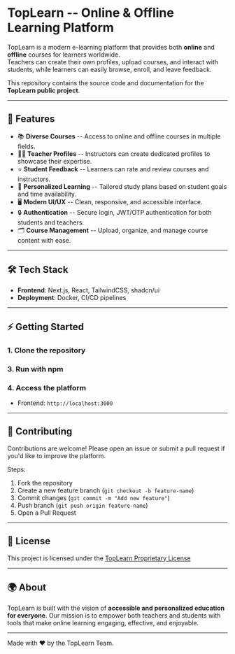 # TopLearn -- Online & Offline Learning Platform

TopLearn is a modern e-learning platform that provides both **online**
and **offline** courses for learners worldwide.\
Teachers can create their own profiles, upload courses, and interact
with students, while learners can easily browse, enroll, and leave
feedback.

This repository contains the source code and documentation for the
**TopLearn public project**.

---

## 🚀 Features

- 📚 **Diverse Courses** -- Access to online and offline courses in
  multiple fields.
- 👨‍🏫 **Teacher Profiles** -- Instructors can create dedicated profiles
  to showcase their expertise.
- ⭐ **Student Feedback** -- Learners can rate and review courses and
  instructors.
- 🎯 **Personalized Learning** -- Tailored study plans based on
  student goals and time availability.
- 🖥 **Modern UI/UX** -- Clean, responsive, and accessible interface.
- 🔒 **Authentication** -- Secure login, JWT/OTP authentication for
  both students and teachers.
- 🗂 **Course Management** -- Upload, organize, and manage course
  content with ease.

---

## 🛠 Tech Stack

- **Frontend**: Next.js, React, TailwindCSS, shadcn/ui
- **Deployment**: Docker, CI/CD pipelines

---

## ⚡ Getting Started

### 1. Clone the repository

### 3. Run with npm

### 4. Access the platform

- Frontend: `http://localhost:3000`

---

## 🤝 Contributing

Contributions are welcome!
Please open an issue or submit a pull request if you'd like to improve
the platform.

Steps:

1. Fork the repository
2. Create a new feature branch (`git checkout -b feature-name`)
3. Commit changes (`git commit -m "Add new feature"`)
4. Push branch (`git push origin feature-name`)
5. Open a Pull Request

---

## 📜 License

This project is licensed under the [TopLearn Proprietary License](./LICENSE)

---

## 🌍 About

TopLearn is built with the vision of **accessible and personalized
education for everyone**.
Our mission is to empower both teachers and students with tools that
make online learning engaging, effective, and enjoyable.

---

Made with ❤️ by the TopLearn Team.
